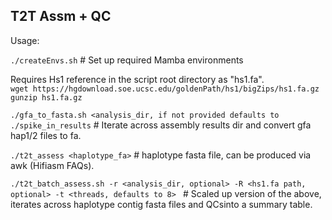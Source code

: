 ## T2T Assm + QC
Usage:  

``./createEnvs.sh`` # Set up required Mamba environments

Requires Hs1 reference in the script root directory as "hs1.fa".  
`` wget https://hgdownload.soe.ucsc.edu/goldenPath/hs1/bigZips/hs1.fa.gz ``  
`` gunzip hs1.fa.gz ``

```./gfa_to_fasta.sh <analysis_dir, if not provided defaults to ./spike_in_results``` # Iterate across assembly results dir and convert gfa hap1/2 files to fa.

``./t2t_assess <haplotype_fa>`` # haplotype fasta file, can be produced via awk (Hifiasm FAQs).  

``./t2t_batch_assess.sh -r <analysis_dir, optional> -R <hs1.fa path, optional> -t <threads, defaults to 8> `` # Scaled up version of the above, iterates across haplotype contig fasta files and QCsinto a summary table.
